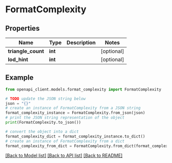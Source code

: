 # FormatComplexity


## Properties

Name | Type | Description | Notes
------------ | ------------- | ------------- | -------------
**triangle_count** | **int** |  | [optional] 
**lod_hint** | **int** |  | [optional] 

## Example

```python
from openapi_client.models.format_complexity import FormatComplexity

# TODO update the JSON string below
json = "{}"
# create an instance of FormatComplexity from a JSON string
format_complexity_instance = FormatComplexity.from_json(json)
# print the JSON string representation of the object
print(FormatComplexity.to_json())

# convert the object into a dict
format_complexity_dict = format_complexity_instance.to_dict()
# create an instance of FormatComplexity from a dict
format_complexity_from_dict = FormatComplexity.from_dict(format_complexity_dict)
```
[[Back to Model list]](../README.md#documentation-for-models) [[Back to API list]](../README.md#documentation-for-api-endpoints) [[Back to README]](../README.md)


